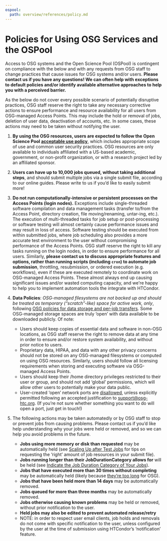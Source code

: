 ```yaml
---
ospool:
  path: overview/references/policy.md
---
```


Policies for Using OSG Services and the OSPool 
====================================

Access to OSG systems and the Open Science Pool (OSPool) is contingent on compliance with the below and with any requests from OSG staff to change practices that cause issues for OSG systems and/or users. **Please contact us if you have any questions! We can often help with exceptions to default policies and/or identify available alternative approaches to help you with a perceived barrier.**

As the below do not cover every possible scenario of potentially disruptive practices, OSG staff reserve the right to take any necessary corrective actions to ensure performance and resource availability for all users from OSG-managed Access Points. This may include the hold or removal of jobs, deletion of user data, deactivation of accounts, etc. In some cases, these actions may need to be taken without notifying the user.

1. **By using the OSG resources, users are expected to follow the Open Science Pool [acceptable use policy](https://github.com/opensciencegrid/osgconnect-portal-markdowns/blob/master/signup_content/signup_modal.md)**, which includes appropriate scope of use and common user security practices. OSG resources are only available to individuals affiliated with a US-based academic, government, or non-profit organization, or with a research project led by an affiliated sponsor.

2. **Users can have up to 10,000 jobs queued, without taking additional steps**, and should submit multiple jobs via a single submit file, according to our online guides. Please write to us if you’d like to easily submit more!

3. **Do not run computationally-intensive or persistent processes on the Access Points (login nodes).** Exceptions include single-threaded software compilation and data management tasks (transfer to/from the Access Point, directory creation, file moving/renaming, untar-ing, etc.). The execution of multi-threaded tasks for job setup or post-processing or software testing will almost certainly cause performance issues and may result in loss of access. Software testing should be executed from within submitted jobs, where job scheduling also provides a more accurate test environment to the user without compromising performance of the Access Points. OSG staff reserve the right to kill any tasks running on the login nodes, in order to ensure performance for all users. Similarly, **please contact us to discuss appropriate features and options, rather than running scripts (including `cron`) to automate job submission**, throttling, resubmission, or ordered execution (e.g. workflows), even if these are executed remotely to coordinate work on OSG-managed Access Points. These almost always end up causing significant issues and/or wasted computing capacity, and we're happy to help you to implement automation tools the integrate with HTCondor.

4. **Data Policies**: *OSG-managed filesystems are not backed up and should be treated as temporary (“scratch”-like) space for active work, only*, following [OSG policies for data storage and per-job transfers](../../../htc_workloads/managing_data/osgconnect-storage/). Some OSG-managed storage spaces are truly ‘open’ with data available to be downloaded publicly. Of note:
	 - Users should keep copies of essential data and software in non-OSG locations, as OSG staff reserve the right to remove data at any time in order to ensure and/or restore system availability, and without prior notice to users.
	 - Proprietary data, HIPAA, and data with any other privacy concerns should not be stored on any OSG-managed filesystems or computed on using OSG resources. Similarly, users should follow all licensing requirements when storing and executing software via OSG-managed Access Points.
	 - Users should keep their /home directory privileges restricted to their user or group, and should not add ‘global’ permissions, which will allow other users to potentially make your data public.
	 - User-created ‘open’ network ports are [disallowed](https://github.com/opensciencegrid/security/blob/master/docs/policy/OSG_Connect_Login_Server_Open_Port_Policy.md), unless explicitly permitted following an accepted justification to support@osg-htc.org. (If you’re not sure whether something you want to do will open a port, just get in touch!)

5. The following actions may be taken automatedly or by OSG staff to stop or prevent jobs from causing problems. Please contact us if you’d like help understanding why your jobs were held or removed, and so we can help you avoid problems in the future.
	 - **Jobs using more memory or disk than requested** may be automatically held (see [Scaling Up after Test Jobs](../../../htc_workloads/workload_planning/preparing-to-scale-up/) for tips on requesting the ‘right’ amount of job resources in your submit file).
	 - **Jobs running longer than their JobDurationCategory allows for** will be held (see [Indicate the Job Duration Category of Your Jobs](../../../htc_workloads/workload_planning/roadmap/)).
	 - **Jobs that have executed more than 30 times without completing** may be automatically held (likely because [they’re too long](../../../overview/account_setup/is-it-for-you/) for OSG).
	 - **Jobs that have been held more than 14 days** may be automatically removed.
	 - **Jobs queued for more than three months** may be automatically removed.
	 - **Jobs otherwise causing known problems** may be held or removed, without prior notification to the user.
	 - **Held jobs may also be edited to prevent automated release/retry**
	 - NOTE: in order to respect user email clients, job holds and removals do not come with specific notification to the user, unless configured by the user at the time of submission using HTCondor’s ‘notification’ feature.
